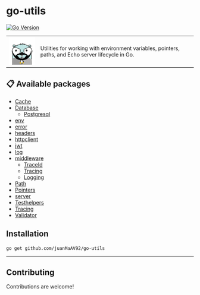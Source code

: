 # go-utils

[![Go Version](https://img.shields.io/badge/Go-1.24+-blue.svg)](https://golang.org/dl/)

<table>
<tr>
<td><img src="./gopher.png" width="120"></td>
<td>
Utilities for working with environment variables, pointers, paths, and Echo server lifecycle in Go.
</td>
</tr>
</table>


## 📋 Available packages

- [Cache](https://github.com/juanMaAV92/go-utils/tree/main/cache)
- [Database](https://github.com/juanMaAV92/go-utils/tree/main/database)
    - [Postgresql](https://github.com/juanMaAV92/go-utils/tree/main/database/postgresql)
- [env](https://github.com/juanMaAV92/go-utils/tree/main/env)
- [error](https://github.com/juanMaAV92/go-utils/tree/main/error)
- [headers](https://github.com/juanMaAV92/go-utils/tree/main/headers)
- [httpclient](https://github.com/juanMaAV92/go-utils/tree/main/httpclient)
- [jwt](https://github.com/juanMaAV92/go-utils/tree/main/jwt)
- [log](https://github.com/juanMaAV92/go-utils/tree/main/log)
- [middleware](https://github.com/juanMaAV92/go-utils/tree/main/middleware)
    - [TraceId](https://github.com/juanMaAV92/go-utils/tree/main/middleware/traceid)
    - [Tracing](https://github.com/juanMaAV92/go-utils/tree/main/middleware/tracing)
    - [Logging](https://github.com/juanMaAV92/go-utils/tree/main/middleware/logging)
- [Path](https://github.com/juanMaAV92/go-utils/tree/main/path)
- [Pointers](https://github.com/juanMaAV92/go-utils/tree/main/pointers)
- [server](https://github.com/juanMaAV92/go-utils/tree/main/server)
- [Testhelpers](https://github.com/juanMaAV92/go-utils/tree/main/testhelpers)
- [Tracing](https://github.com/juanMaAV92/go-utils/tree/main/tracing)
- [Validator](https://github.com/juanMaAV92/go-utils/tree/main/validator)


## Installation
```bash
go get github.com/juanMaAV92/go-utils
```
---

## Contributing
Contributions are welcome!